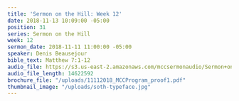 ```yaml
---
title: 'Sermon on the Hill: Week 12'
date: 2018-11-13 10:09:00 -05:00
position: 31
series: Sermon on the Hill
week: 12
sermon_date: 2018-11-11 11:00:00 -05:00
speaker: Denis Beausejour
bible_text: Matthew 7:1-12
audio_file: https://s3.us-east-2.amazonaws.com/mccsermonaudio/Sermon+on+the+Hill_+Week+12.lite.mp3
audio_file_length: 14622592
brochure_file: "/uploads/11112018_MCCProgram_proof1.pdf"
thumbnail_image: "/uploads/soth-typeface.jpg"
---
```


